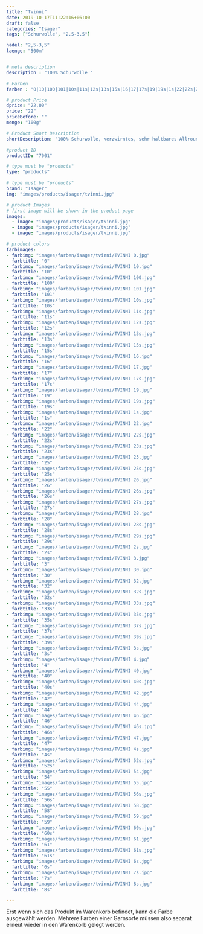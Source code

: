 ```yaml
---
title: "Tvinni"
date: 2019-10-17T11:22:16+06:00
draft: false
categories: "Isager"
tags: ["Schurwolle", "2.5-3.5"]

nadel: "2,5-3,5" 
laenge: "500m"	


# meta description
description : "100% Schurwolle "

# Farben
farben : "0|10|100|101|10s|11s|12s|13s|15s|16|17|17s|19|19s|1s|22|22s|23s|25|25s|26|26s|27s|28|28s|29s|2s|3|30|32|32s|33s|35s|37s|39s|3s|4|40|40s|42|44|46|46s|47|4s|52s|54|55|56s|58|59|60s|61|61s|6s|7s|8s"

# product Price
dprice: "22,00"
price: "22"
priceBefore: ""
menge: "100g"

# Product Short Description
shortDescription: "100% Schurwolle, verzwirntes, sehr haltbares Allround-Garn"

#product ID
productID: "7001"

# type must be "products"
type: "products"

# type must be "products"
brand: "Isager"
img: "images/products/isager/tvinni.jpg"   

# product Images
# first image will be shown in the product page
images:
  - image: "images/products/isager/tvinni.jpg"
  - image: "images/products/isager/tvinni.jpg"
  - image: "images/products/isager/tvinni.jpg"

# product colors
farbimages:
- farbimg: "images/farben/isager/tvinni/TVINNI 0.jpg"	
  farbtitle: "0"
- farbimg: "images/farben/isager/tvinni/TVINNI 10.jpg"	
  farbtitle: "10"
- farbimg: "images/farben/isager/tvinni/TVINNI 100.jpg"	
  farbtitle: "100"
- farbimg: "images/farben/isager/tvinni/TVINNI 101.jpg"	
  farbtitle: "101"
- farbimg: "images/farben/isager/tvinni/TVINNI 10s.jpg"	
  farbtitle: "10s"
- farbimg: "images/farben/isager/tvinni/TVINNI 11s.jpg"	
  farbtitle: "11s"
- farbimg: "images/farben/isager/tvinni/TVINNI 12s.jpg"	
  farbtitle: "12s"
- farbimg: "images/farben/isager/tvinni/TVINNI 13s.jpg"	
  farbtitle: "13s"
- farbimg: "images/farben/isager/tvinni/TVINNI 15s.jpg"	
  farbtitle: "15s"
- farbimg: "images/farben/isager/tvinni/TVINNI 16.jpg"	
  farbtitle: "16"
- farbimg: "images/farben/isager/tvinni/TVINNI 17.jpg"	
  farbtitle: "17"
- farbimg: "images/farben/isager/tvinni/TVINNI 17s.jpg"	
  farbtitle: "17s"
- farbimg: "images/farben/isager/tvinni/TVINNI 19.jpg"	
  farbtitle: "19"
- farbimg: "images/farben/isager/tvinni/TVINNI 19s.jpg"	
  farbtitle: "19s"
- farbimg: "images/farben/isager/tvinni/TVINNI 1s.jpg"	
  farbtitle: "1s"
- farbimg: "images/farben/isager/tvinni/TVINNI 22.jpg"	
  farbtitle: "22"
- farbimg: "images/farben/isager/tvinni/TVINNI 22s.jpg"	
  farbtitle: "22s"
- farbimg: "images/farben/isager/tvinni/TVINNI 23s.jpg"	
  farbtitle: "23s"
- farbimg: "images/farben/isager/tvinni/TVINNI 25.jpg"	
  farbtitle: "25"
- farbimg: "images/farben/isager/tvinni/TVINNI 25s.jpg"	
  farbtitle: "25s"
- farbimg: "images/farben/isager/tvinni/TVINNI 26.jpg"	
  farbtitle: "26"
- farbimg: "images/farben/isager/tvinni/TVINNI 26s.jpg"	
  farbtitle: "26s"
- farbimg: "images/farben/isager/tvinni/TVINNI 27s.jpg"	
  farbtitle: "27s"
- farbimg: "images/farben/isager/tvinni/TVINNI 28.jpg"	
  farbtitle: "28"
- farbimg: "images/farben/isager/tvinni/TVINNI 28s.jpg"	
  farbtitle: "28s"
- farbimg: "images/farben/isager/tvinni/TVINNI 29s.jpg"	
  farbtitle: "29s"
- farbimg: "images/farben/isager/tvinni/TVINNI 2s.jpg"	
  farbtitle: "2s"
- farbimg: "images/farben/isager/tvinni/TVINNI 3.jpg"	
  farbtitle: "3"
- farbimg: "images/farben/isager/tvinni/TVINNI 30.jpg"	
  farbtitle: "30"
- farbimg: "images/farben/isager/tvinni/TVINNI 32.jpg"	
  farbtitle: "32"
- farbimg: "images/farben/isager/tvinni/TVINNI 32s.jpg"	
  farbtitle: "32s"
- farbimg: "images/farben/isager/tvinni/TVINNI 33s.jpg"	
  farbtitle: "33s"
- farbimg: "images/farben/isager/tvinni/TVINNI 35s.jpg"	
  farbtitle: "35s"
- farbimg: "images/farben/isager/tvinni/TVINNI 37s.jpg"	
  farbtitle: "37s"
- farbimg: "images/farben/isager/tvinni/TVINNI 39s.jpg"	
  farbtitle: "39s"
- farbimg: "images/farben/isager/tvinni/TVINNI 3s.jpg"	
  farbtitle: "3s"
- farbimg: "images/farben/isager/tvinni/TVINNI 4.jpg"	
  farbtitle: "4"
- farbimg: "images/farben/isager/tvinni/TVINNI 40.jpg"	
  farbtitle: "40"
- farbimg: "images/farben/isager/tvinni/TVINNI 40s.jpg"	
  farbtitle: "40s"
- farbimg: "images/farben/isager/tvinni/TVINNI 42.jpg"	
  farbtitle: "42"
- farbimg: "images/farben/isager/tvinni/TVINNI 44.jpg"	
  farbtitle: "44"
- farbimg: "images/farben/isager/tvinni/TVINNI 46.jpg"	
  farbtitle: "46"
- farbimg: "images/farben/isager/tvinni/TVINNI 46s.jpg"	
  farbtitle: "46s"
- farbimg: "images/farben/isager/tvinni/TVINNI 47.jpg"	
  farbtitle: "47"
- farbimg: "images/farben/isager/tvinni/TVINNI 4s.jpg"	
  farbtitle: "4s"
- farbimg: "images/farben/isager/tvinni/TVINNI 52s.jpg"	
  farbtitle: "52s"
- farbimg: "images/farben/isager/tvinni/TVINNI 54.jpg"	
  farbtitle: "54"
- farbimg: "images/farben/isager/tvinni/TVINNI 55.jpg"	
  farbtitle: "55"
- farbimg: "images/farben/isager/tvinni/TVINNI 56s.jpg"	
  farbtitle: "56s"
- farbimg: "images/farben/isager/tvinni/TVINNI 58.jpg"	
  farbtitle: "58"
- farbimg: "images/farben/isager/tvinni/TVINNI 59.jpg"	
  farbtitle: "59"
- farbimg: "images/farben/isager/tvinni/TVINNI 60s.jpg"	
  farbtitle: "60s"
- farbimg: "images/farben/isager/tvinni/TVINNI 61.jpg"	
  farbtitle: "61"
- farbimg: "images/farben/isager/tvinni/TVINNI 61s.jpg"	
  farbtitle: "61s"
- farbimg: "images/farben/isager/tvinni/TVINNI 6s.jpg"	
  farbtitle: "6s"
- farbimg: "images/farben/isager/tvinni/TVINNI 7s.jpg"	
  farbtitle: "7s"
- farbimg: "images/farben/isager/tvinni/TVINNI 8s.jpg"	
  farbtitle: "8s"

---
```


Erst wenn sich das Produkt im Warenkorb befindet, kann die Farbe ausgewählt werden.
Mehrere Farben einer Garnsorte müssen also separat erneut wieder in den Warenkorb gelegt werden.
